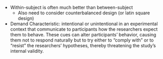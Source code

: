 - Within-subject is often much better than between-subject
	- Also need to consider counterbalanced design (or latin square design)
- Demand Characteristic: intentional or unintentional in an experimental context that communicate to participants how the researchers expect them to behave. These cues can alter participants’ behavior, causing them not to respond naturally but to try either to “comply with” or to “resist” the researchers’ hypotheses, thereby threatening the study’s internal validity.